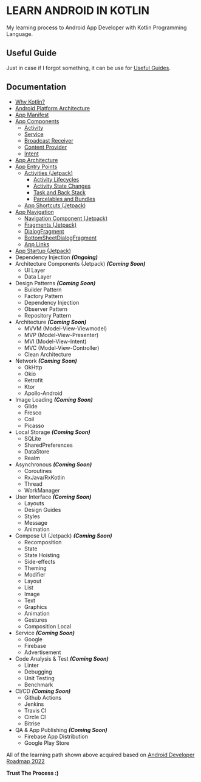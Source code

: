 # LEARN ANDROID IN KOTLIN
My learning process to Android App Developer with Kotlin Programming Language.

## Useful Guide
Just in case if I forgot something, it can be use for [Useful Guides](documentation/Useful_Guide).

## Documentation
* [Why Kotlin?](documentation/Language)
* [Android Platform Architecture](documentation/Android_Platform_Architecture)
* [App Manifest](documentation/App_Manifest)
* [App Components](documentation/App_Components)
    * [Activity](documentation/App_Components/Activities)
    * [Service](documentation/App_Components/Services)
    * [Broadcast Receiver](documentation/App_Components/Broadcast_Receiver)
    * [Content Provider](documentation/App_Components/Content_Provider)
    * [Intent](documentation/App_Components/Intent)
* [App Architecture](documentation/App_Architecture)
* [App Entry Points](documentation/App_Entry_Points) 
    * [Activities (Jetpack)](documentation/App_Entry_Points/Activities)
      * [Activity Lifecycles](documentation/App_Components/Activities)
      * [Activity State Changes](documentation/App_Components/Activities)
      * [Task and Back Stack](documentation/App_Entry_Points/Activities/Task_and_Back_Stack)
      * [Parcelables and Bundles](documentation/App_Entry_Points/Activities/Parcelables_and_Bundles)
    * [App Shortcuts (Jetpack)](documentation/App_Entry_Points/App_Shortcuts)
* [App Navigation](documentation/App_Navigation)
    * [Navigation Component (Jetpack)](documentation/App_Navigation/Navigation_Component)
    * [Fragments (Jetpack)](documentation/App_Navigation/Fragments)
    * [DialogFragment](documentation/App_Navigation/DialogFragment)
    * [BottomSheetDialogFragment](documentation/App_Navigation/BottomSheetDialogFragment)
    * [App Links](documentation/App_Navigation/App_Links)
* [App Startup (Jetpack)](documentation/App_Startup)
* Dependency Injection ***(Ongoing)***
* Architecture Components (Jetpack) ***(Coming Soon)***
    * UI Layer
    * Data Layer
* Design Patterns ***(Coming Soon)***
    * Builder Pattern
    * Factory Pattern
    * Dependency Injection
    * Observer Pattern
    * Repository Pattern
* Architecture ***(Coming Soon)***
    * MVVM (Model-View-Viewmodel)
    * MVP (Model-View-Presenter)
    * MVI (Model-View-Intent)
    * MVC (Model-View-Controller)
    * Clean Architecture
* Network ***(Coming Soon)***
    * OkHttp
    * Okio
    * Retrofit
    * Ktor
    * Apollo-Android
* Image Loading ***(Coming Soon)***
    * Glide
    * Fresco
    * Coil
    * Picasso
* Local Storage ***(Coming Soon)***
    * SQLite
    * SharedPreferences
    * DataStore
    * Realm
* Asynchronous ***(Coming Soon)***
    * Coroutines
    * RxJava/RxKotlin
    * Thread
    * WorkManager
* User Interface ***(Coming Soon)***
    * Layouts
    * Design Guides
    * Styles
    * Message
    * Animation
* Compose UI (Jetpack) ***(Coming Soon)***
    * Recomposition
    * State
    * State Hoisting
    * Side-effects
    * Theming
    * Modifier
    * Layout
    * List
    * Image
    * Text
    * Graphics
    * Animation
    * Gestures
    * Composition Local
* Service ***(Coming Soon)***
    * Google
    * Firebase
    * Advertisement
* Code Analysis & Test ***(Coming Soon)***
    * Linter
    * Debugging
    * Unit Testing
    * Benchmark
* CI/CD ***(Coming Soon)***
    * Github Actions
    * Jenkins
    * Travis CI
    * Circle CI
    * Bitrise
* QA & App Publishing ***(Coming Soon)***
    * Firebase App Distribution
    * Google Play Store
    
All of the learning path shown above acquired based on
[Android Developer Roadmap 2022](https://github.com/skydoves/android-developer-roadmap)

**Trust The Process :)**